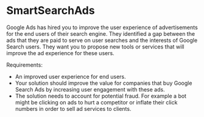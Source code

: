 # SmartSearchAds

Google Ads has hired you to improve the user experience of advertisements for the end users of their search engine. They identified a gap between the ads that they are paid to serve on user searches and the interests of Google Search users. They want you to propose new tools or services that will improve the ad experience for these users.

Requirements:

- An improved user experience for end users.
- Your solution should improve the value for companies that buy Google Search Ads by increasing user engagement with these ads.
- The solution needs to account for potential fraud. For example a bot might be clicking on ads to hurt a competitor or inflate their click numbers in order to sell ad services to clients.
